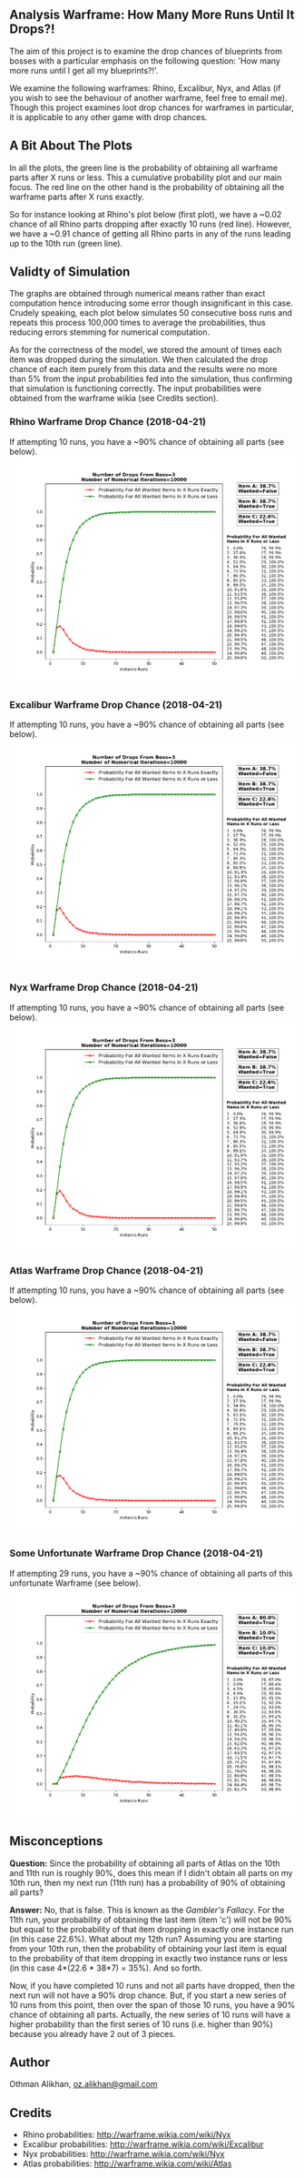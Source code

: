 Analysis Warframe: How Many More Runs Until It Drops?!
------------------------------------------------------
The aim of this project is to examine the drop chances of blueprints from bosses
with a particular emphasis on the following question: 'How many more runs
until I get all my blueprints?!'.

We examine the following warframes: Rhino, Excalibur, Nyx, and Atlas (if you
wish to see the behaviour of another warframe, feel free to email me).
Though this project examines loot drop chances for warframes in particular, it
is applicable to any other game with drop chances.


A Bit About The Plots
---------------------
In all the plots, the green line is the probability of obtaining all warframe
parts after X runs or less. This a cumulative probability plot and our main
focus. The red line on the other hand is the probability of obtaining all the
warframe parts after X runs exactly.

So for instance looking at Rhino's plot below (first plot), we have a ~0.02
chance of all Rhino parts dropping after exactly 10 runs (red line). However,
we have a ~0.91 chance of getting all Rhino parts in any of the runs leading
up to the 10th run (green line).


Validty of Simulation
---------------------
The graphs are obtained through numerical means rather than exact computation
hence introducing some error though insignificant in this case. Crudely
speaking, each plot below simulates 50 consecutive boss runs and repeats this
process 100,000 times to average the probabilities, thus reducing errors
stemming for numerical computation.

As for the correctness of the model, we stored the amount of times each item
was dropped during the simulation. We then calculated the drop chance of each
item purely from this data and the results were no more than 5% from the
input probabilities fed into the simulation, thus confirming that simulation is
functioning correctly. The input probabilities were obtained from the warframe
wikia (see Credits section).


### Rhino Warframe Drop Chance (2018-04-21)
If attempting 10 runs, you have a ~90% chance of obtaining all parts (see below).
![](plot_rhino_(2018-04-21).png)

### Excalibur Warframe Drop Chance (2018-04-21)
If attempting 10 runs, you have a ~90% chance of obtaining all parts (see below).
![](plot_excalibur_(2018-04-21).png)

### Nyx Warframe Drop Chance (2018-04-21)
If attempting 10 runs, you have a ~90% chance of obtaining all parts (see below).
![](plot_nyx_(2018-04-21).png)

### Atlas Warframe Drop Chance (2018-04-21)
If attempting 10 runs, you have a ~90% chance of obtaining all parts (see below).
![](plot_atlas_(2018-04-21).png)

### Some Unfortunate Warframe Drop Chance (2018-04-21)
If attempting 29 runs, you have a ~90% chance of obtaining all parts of this
unfortunate Warframe (see below).
![](plot_unfortunate_(2018-04-21).png)


Misconceptions
--------------
**Question:** Since the probability of obtaining all parts of Atlas on the 10th
and 11th run is roughly 90%, does this mean if I didn't obtain all parts on my
10th run, then my next run (11th run) has a probability of 90% of obtaining all
parts?

**Answer:** No, that is false. This is known as the *Gambler's Fallacy*. For the
11th run, your probability of obtaining the last item (item 'c') will not be 90%
but equal to the probability of that item dropping in exactly one instance run
(in this case 22.6%). What about my 12th run? Assuming you are starting from
your 10th run, then the probability of obtaining your last item is equal to the
probability of that item dropping in exactly two instance runs or less (in this
case 4*(22.6 * 38*7) = 35%). And so forth.

Now, if you have completed 10 runs and not all parts have dropped, then the next
run will not have a 90% drop chance. But, if you start a new series of 10 runs
from this point, then over the span of those 10 runs, you have a 90% chance of
obtaining all parts. Actually, the new series of 10 runs will have a higher
probability than the first series of 10 runs (i.e. higher than 90%) because you
already have 2 out of 3 pieces.


Author
-------
Othman Alikhan, oz.alikhan@gmail.com


Credits
--------
- Rhino probabilities: http://warframe.wikia.com/wiki/Nyx
- Excalibur probabilities: http://warframe.wikia.com/wiki/Excalibur
- Nyx probabilities: http://warframe.wikia.com/wiki/Nyx
- Atlas probabilities: http://warframe.wikia.com/wiki/Atlas
